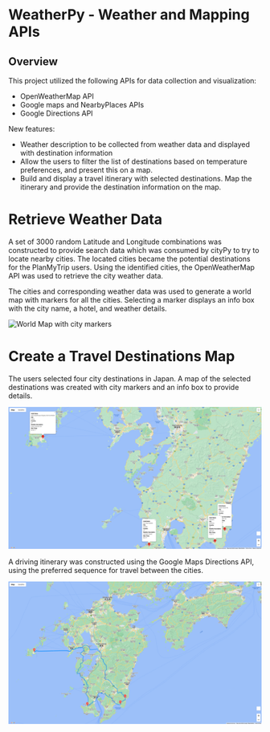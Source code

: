 # WeatherPy - Weather and Mapping APIs

## Overview

This project utilized the following APIs for data collection and visualization:
* OpenWeatherMap API
* Google maps and NearbyPlaces APIs
* Google Directions API

New features:

* Weather description to be collected from weather data and displayed with destination information
* Allow the users to filter the list of destinations based on temperature preferences, and present this on a map.
* Build and display a travel itinerary with selected destinations.  Map the itinerary and provide the destination information on the map.

# Retrieve Weather Data
A set of 3000 random Latitude and Longitude combinations was constructed to provide search data which was consumed by cityPy to try to locate nearby cities.  The located cities became the potential destinations for the PlanMyTrip users. Using the identified cities, the OpenWeatherMap API was used to retrieve the city weather data.

The cities and corresponding weather data was used to generate a world map with markers for all the cities.  Selecting a marker displays an info box with the city name, a hotel, and weather details.

![World Map with city markers](Vacation_Search/WeatherPy_vacation_map.png)


# Create a Travel Destinations Map

The users selected four city destinations in Japan.  A map of the selected destinations was created with city markers and an info box to provide details.

![Travel Destinations](Vacation_Itinerary/WeatherPy_travel_map_markers.png)

A driving itinerary was constructed using the Google Maps Directions API, using the preferred sequence for travel between the cities.

![Travel Destinations & Driving Itinerary](Vacation_Itinerary/WeatherPy_travel_map.png)
